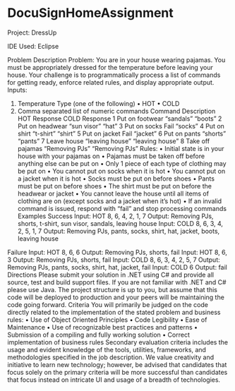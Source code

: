 ﻿# DocuSignHomeAssignment

Project: DressUp

IDE Used: Eclipse 

Problem Description
Problem:
You are in your house wearing pajamas. You must be appropriately dressed for the temperature before leaving your house.
Your challenge is to programmatically process a list of commands for getting ready, enforce related rules, and display appropriate output.
Inputs:
1.	Temperature Type (one of the following)
•	HOT
•	COLD
2.	Comma separated list of numeric commands
Command	Description	HOT Response	COLD Response
1	Put on footwear	“sandals”	“boots”
2	Put on headwear	“sun visor”	“hat”
3	Put on socks	Fail	“socks”
4	Put on shirt	“t-shirt”	“shirt”
5	Put on jacket	Fail	“jacket”
6	Put on pants	“shorts”	“pants”
7	Leave house	“leaving house”	“leaving house”
8	Take off pajamas	“Removing PJs”	“Removing PJs”
Rules:
•	Initial state is in your house with your pajamas on
•	Pajamas must be taken off before anything else can be put on
•	Only 1 piece of each type of clothing may be put on
•	You cannot put on socks when it is hot
•	You cannot put on a jacket when it is hot
•	Socks must be put on before shoes
•	Pants must be put on before shoes
•	The shirt must be put on before the headwear or jacket
•	You cannot leave the house until all items of clothing are on (except socks and a jacket when it’s hot)
•	If an invalid command is issued, respond with “fail” and stop processing commands
Examples
Success
Input: HOT 8, 6, 4, 2, 1, 7
Output: Removing PJs, shorts, t-shirt, sun visor, sandals, leaving house
Input: COLD 8, 6, 3, 4, 2, 5, 1, 7
Output: Removing PJs, pants, socks, shirt, hat, jacket, boots, leaving house
 
Failure
Input: HOT 8, 6, 6
Output: Removing PJs, shorts, fail
Input: HOT 8, 6, 3
Output: Removing PJs, shorts, fail
Input: COLD 8, 6, 3, 4, 2, 5, 7
Output: Removing PJs, pants, socks, shirt, hat, jacket, fail
Input: COLD 6
Output: fail
Directions
Please submit your solution in .NET using C# and provide all source, test and build support files. If you are not familiar with .NET and C# please use Java. The project structure is up to you, but assume that this code will be deployed to production and your peers will be maintaining the code going forward.
Criteria
You will primarily be judged on the code directly related to the implementation of the stated problem and business rules:
•	Use of Object Oriented Principles
•	Code Legibility
•	Ease of Maintenance
•	Use of recognizable best practices and patterns
•	Submission of a compiling and fully working solution
•	Correct implementation of business rules
Secondary evaluation criteria includes the usage and evident knowledge of the tools, utilities, frameworks, and methodologies specified in the job description.
We value creativity and initiative to learn new technology; however, be advised that candidates that focus solely on the primary criteria will be more successful than candidates that focus instead on intricate UI and usage of a breadth of technologies.

